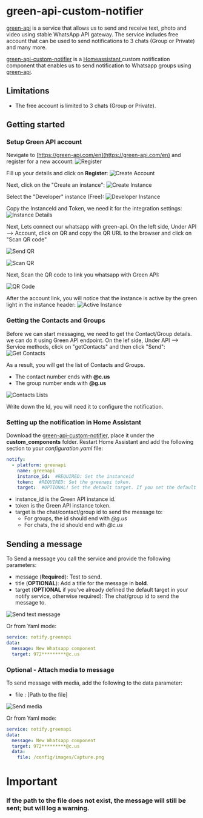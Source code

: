 # green-api-custom-notifier

[green-api](https://green-api.com/en) is a service that allows us to send and receive text, photo and video using stable WhatsApp API gateway. The service includes free account that can be used to send notifications to 3 chats (Group or Private) and many more.


[green-api-custom-notifier](https://github.com/t0mer/green-api-custom-notifier) is a [Homeassistant ](https://www.home-assistant.io/) custom notification component that enables us to send notification to Whatsapp groups using [green-api](https://green-api.com/en).


## Limitations
* The free account is limited to 3 chats (Group or Private).


## Getting started

### Setup Green API account
Nevigate to [https://green-api.com/en](https://green-api.com/en) and register for a new account:
![Register](screenshots/register.png)

Fill up your details and click on **Register**:
![Create Account](screenshots/create_acoount.png)


Next, click on the "Create an instance":
![Create Instance](screenshots/create_instance.png)


Select the "Developer" instance (Free):
![Developer Instance](screenshots/developer_instance.png)


Copy the InstanceId and Token, we need it for the integration settings:
![Instance Details](screenshots/instance_details.png)

Next, Lets connect our whatsapp with green-api. On the left side, Under API --> Account, click on QR and copy the QR URL to the browser and click on "Scan QR code"

![Send QR](screenshots/send_qr.png)

![Scan QR](screenshots/scan_qr.png)

Next, Scan the QR code to link you whatsapp with Green API:

![QR Code](screenshots/qr.png)

After the account link, you will notice that the instance is active by the green light in the instance header:
![Active Instance](screenshots/active_instance.png)



### Getting the Contacts and Groups
Before we can start messaging, we need to get the Contact/Group details. we can do it using Green API endpoint.
On the lef side, Under API --> Service methods, click on "getContacts" and then click "Send":
![Get Contacts](screenshots/get_contacts.png)

As a result, you will get the list of Contacts and Groups.
* The contact number ends with **@c.us**
* The group number ends with **@g.us**

![Contacts Lists](screenshots/contacts_list.png)

Write down the Id, you will need it to configure the notification.


### Setting up the notification in Home Assistant

Download the [green-api-custom-notifier](https://github.com/t0mer/green-api-custom-notifier), place it under the **custom_components** folder.
Restart Home Assistant and add the following section to your *configuration.yaml* file:


```yaml
notify:
  - platform: greenapi
    name: greenapi
    instance_id:  #REQUIRED: Set the instanceid
    token:  #REQUIRED: Set the greenapi token.
    target:  #OPTIONAL! Set the detault target. If you set the default target here, you won't have to specify it again in your service calls.
```

* instance_id is the Green API instance id.
* token is the Green API instance token.
* target is the chat/contact/group id to send the message to:
  * For groups, the id should end with *@g.us*
  * For chats, the id should end with *@c.us*


## Sending a message
To Send a message you call the service and provide the following parameters:
* message (**Required**): Test to send.
* title (**OPTIONAL**): Add a title for the message in **bold**.
* target (**OPTIONAL** if you've already defined the default target in your notify service, otherwise required): The chat/group id to send the message to.

![Send text message](screenshots/text_message.png)

Or from Yaml mode:
```yaml
service: notify.greenapi
data:
  message: New Whatsapp component
  target: 972*********@c.us
```

### Optional - Attach media to message
To send message with media, add the following to the data parameter:
* file : [Path to the file]

![Send media](screenshots/send_media.png)

Or from Yaml mode:
```yaml
service: notify.greenapi
data:
  message: New Whatsapp component
  target: 972*********@c.us
  data:
    file: /config/images/Capture.png

```

# Important
### If the path to the file does not exist, the message will still be sent; but will log a warning.